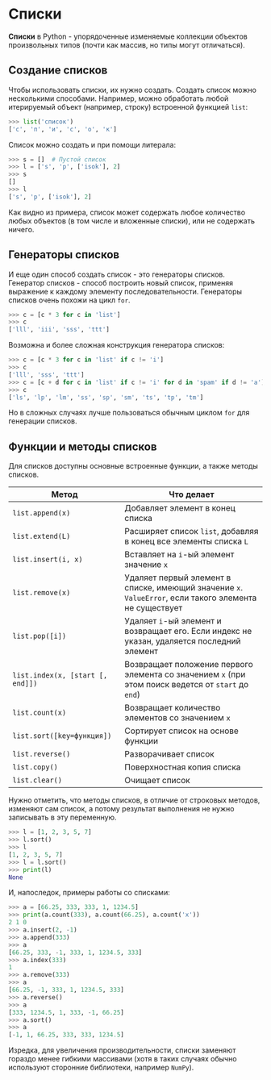 # Списки

**Списки** в Python - упорядоченные изменяемые коллекции объектов произвольных типов (почти как массив, но типы могут отличаться).

## Создание списков

Чтобы использовать списки, их нужно создать. Создать список можно несколькими способами. Например, можно обработать любой итерируемый объект (например, строку) встроенной функцией `list`:

```python
>>> list('список')
['с', 'п', 'и', 'с', 'о', 'к']
```

Список можно создать и при помощи литерала:

```python
>>> s = []  # Пустой список
>>> l = ['s', 'p', ['isok'], 2]
>>> s
[]
>>> l
['s', 'p', ['isok'], 2]
```

Как видно из примера, список может содержать любое количество любых объектов (в том числе и вложенные списки), или не содержать ничего.

## Генераторы списков

И еще один способ создать список - это генераторы списков. Генератор списков - способ построить новый список, применяя выражение к каждому элементу последовательности. Генераторы списков очень похожи на цикл `for`.

```python
>>> c = [c * 3 for c in 'list']
>>> c
['lll', 'iii', 'sss', 'ttt']
```

Возможна и более сложная конструкция генератора списков:

```python
>>> c = [c * 3 for c in 'list' if c != 'i']
>>> c
['lll', 'sss', 'ttt']
>>> c = [c + d for c in 'list' if c != 'i' for d in 'spam' if d != 'a']
>>> c
['ls', 'lp', 'lm', 'ss', 'sp', 'sm', 'ts', 'tp', 'tm']
```

Но в сложных случаях лучше пользоваться обычным циклом `for` для генерации списков.

## Функции и методы списков

Для списков доступны основные встроенные функции, а также методы списков.

| Метод                            | Что делает                                                                                              |
| -------------------------------- | ------------------------------------------------------------------------------------------------------- |
| `list.append(x)`                 | Добавляет элемент в конец списка                                                                        |
| `list.extend(L)`                 | Расширяет список `list`, добавляя в конец все элементы списка `L`                                       |
| `list.insert(i, x)`              | Вставляет на `i`-ый элемент значение `x`                                                                |
| `list.remove(x)`                 | Удаляет первый элемент в списке, имеющий значение `x`. `ValueError`, если такого элемента не существует |
| `list.pop([i])`                  | Удаляет `i`-ый элемент и возвращает его. Если индекс не указан, удаляется последний элемент             |
| `list.index(x, [start [, end]])` | Возвращает положение первого элемента со значением `x` (при этом поиск ведется от `start` до `end`)     |
| `list.count(x)`                  | Возвращает количество элементов со значением `x`                                                        |
| `list.sort([key=функция])`       | Сортирует список на основе функции                                                                      |
| `list.reverse()`                 | Разворачивает список                                                                                    |
| `list.copy()`                    | Поверхностная копия списка                                                                              |
| `list.clear()`                   | Очищает список                                                                                          |

Нужно отметить, что методы списков, в отличие от строковых методов, изменяют сам список, а потому результат выполнения не нужно записывать в эту переменную.

```python
>>> l = [1, 2, 3, 5, 7]
>>> l.sort()
>>> l
[1, 2, 3, 5, 7]
>>> l = l.sort()
>>> print(l)
None
```

И, напоследок, примеры работы со списками:

```python
>>> a = [66.25, 333, 333, 1, 1234.5]
>>> print(a.count(333), a.count(66.25), a.count('x'))
2 1 0
>>> a.insert(2, -1)
>>> a.append(333)
>>> a
[66.25, 333, -1, 333, 1, 1234.5, 333]
>>> a.index(333)
1
>>> a.remove(333)
>>> a
[66.25, -1, 333, 1, 1234.5, 333]
>>> a.reverse()
>>> a
[333, 1234.5, 1, 333, -1, 66.25]
>>> a.sort()
>>> a
[-1, 1, 66.25, 333, 333, 1234.5]
```

Изредка, для увеличения производительности, списки заменяют гораздо менее гибкими массивами (хотя в таких случаях обычно используют сторонние библиотеки, например `NumPy`).

